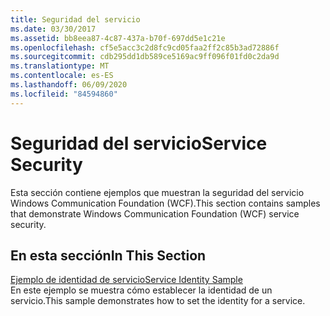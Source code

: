 ```yaml
---
title: Seguridad del servicio
ms.date: 03/30/2017
ms.assetid: bb8eea87-4c87-437a-b70f-697dd5e1c21e
ms.openlocfilehash: cf5e5acc3c2d8fc9cd05faa2ff2c85b3ad72886f
ms.sourcegitcommit: cdb295dd1db589ce5169ac9ff096f01fd0c2da9d
ms.translationtype: MT
ms.contentlocale: es-ES
ms.lasthandoff: 06/09/2020
ms.locfileid: "84594860"
---
```

# <a name="service-security"></a><span data-ttu-id="57c94-102">Seguridad del servicio</span><span class="sxs-lookup"><span data-stu-id="57c94-102">Service Security</span></span>
<span data-ttu-id="57c94-103">Esta sección contiene ejemplos que muestran la seguridad del servicio Windows Communication Foundation (WCF).</span><span class="sxs-lookup"><span data-stu-id="57c94-103">This section contains samples that demonstrate Windows Communication Foundation (WCF) service security.</span></span>  
  
## <a name="in-this-section"></a><span data-ttu-id="57c94-104">En esta sección</span><span class="sxs-lookup"><span data-stu-id="57c94-104">In This Section</span></span>  
 [<span data-ttu-id="57c94-105">Ejemplo de identidad de servicio</span><span class="sxs-lookup"><span data-stu-id="57c94-105">Service Identity Sample</span></span>](service-identity-sample.md)  
 <span data-ttu-id="57c94-106">En este ejemplo se muestra cómo establecer la identidad de un servicio.</span><span class="sxs-lookup"><span data-stu-id="57c94-106">This sample demonstrates how to set the identity for a service.</span></span>
